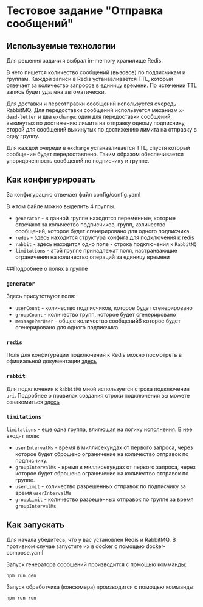 # Тестовое задание "Отправка сообщений"
## Используемые технологии
Для решения задачи я выбрал in-memory хранилище Redis. 

В него пишется количество сообщений (вызовов) по подписчикам и группам. Каждой записи в Redis устанавливается TTL,
который отвечает за количество запросов в единицу времени.
По истечении TTL запись будет удалена автоматически.

Для доставки и переотправки сообщений используется очередь RabbitMQ. Для передоставки сообщений используется механизм 
`x-dead-letter` и два `exchange`: один для передоставки сообщений, выкинутых по достижению лимита на отправку одному
подписчику, второй для сообщений выкинутых по достижению лимита на отправку в одну группу.

Для каждой очереди в `exchange` устанавливается TTL, спустя который сообщение будет передоставлено.
Таким образом обеспечивается упорядоченность сообщений по подписчику и группе. 

## Как конфигурировать
За конфигурацию отвечает файл config/config.yaml

В жтом файле можно выделить 4 группы.
* `generator` - в данной группе находятся переменные, которые отвечают за количество подписчиков, 
групп, количество сообщений, которое будет сгенерировано для одного подписчика.
* `redis` - здесь находится структура конфига для подключения к redis
* `rabbit` - здесь находится одно поле - строка подключения к `RabbitMQ`
* `limitations` - этой группе принадлежат поля, настраивающие ограничения на количество операций за единицу времени

##Подробнее о полях в группе
### `generator`
Здесь присутствуют поля:
* `userCount` - количество подписчиков, которое будет сгенерировано
* `groupCount` - количество групп, которое будет сгенерировано
* `messagePerUser` - общее количество сообщений6 которое будет сгенерировано для одного подписчика
### `redis`
Поля для конфигурации подключения к Redis можно посмотреть в официальной документации [здесь](https://github.com/NodeRedis/node_redis#rediscreateclient)
### `rabbit`
Для подключения к `RabbitMQ` мной используется строка подключения `uri`. Подробнее о правилах создания строки подключения
вы можете ознакомиться [здесь](https://www.rabbitmq.com/uri-spec.html)
### `limitations` 
`limitations` - еще одна группа, влияющая на логику исполнения. В нее входят поля:
* `userIntervalMs` - время в миллисекундах от первого запроса, через которое будет сброшено ограничение на количество
отправок по подписчику.
* `groupIntervalMs` - время в миллисекундах от первого запроса, через которое будет сброшено ограничение на количество
отправок по группе.
* `userLimit` - количество разрешенных отправок по подписчику за время `userIntervalMs`
* `groupLimit` -  количество разрешенных отправок по группе за время `groupIntervalMs`
## Как запускать
Для начала убедитесь, что у вас установлен Redis и RabbitMQ. В противном случае запустите их в docker
с помощью docker-compose.yaml

Запуск генератора сообщений производится с помощью комманды:
~~~
npm run gen
~~~
Запуск обработчика (консюмера) производится с помощью комманды:
~~~
npm run run
~~~
